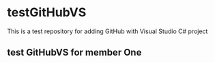 # testGitHubVS
This is a test repository for adding GitHub with Visual Studio C# project

## test GitHubVS for member One

